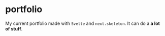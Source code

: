 # portfolio

My current portfolio made with `Svelte` and `next.skeleton`. It can do a **a lot of stuff**.
